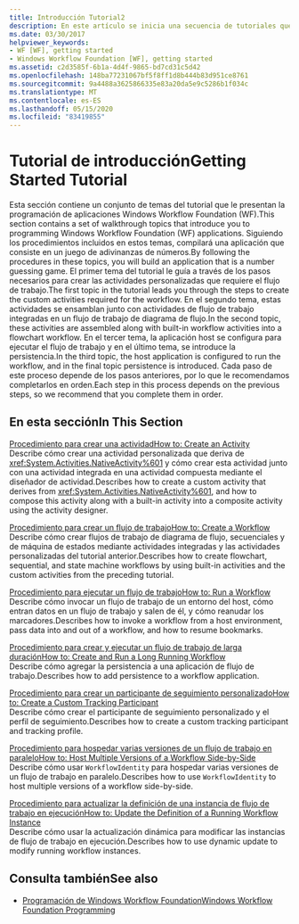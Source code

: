 ```yaml
---
title: Introducción Tutorial2
description: En este artículo se inicia una secuencia de tutoriales que presentan la programación de aplicaciones Windows Workflow Foundation.
ms.date: 03/30/2017
helpviewer_keywords:
- WF [WF], getting started
- Windows Workflow Foundation [WF], getting started
ms.assetid: c2d3585f-6b1a-4d4f-9865-bd7cd31c5d42
ms.openlocfilehash: 148ba77231067bf5f8ff1d8b444b83d951ce8761
ms.sourcegitcommit: 9a4488a3625866335e83a20da5e9c5286b1f034c
ms.translationtype: MT
ms.contentlocale: es-ES
ms.lasthandoff: 05/15/2020
ms.locfileid: "83419855"
---
```

# <a name="getting-started-tutorial"></a><span data-ttu-id="396a4-103">Tutorial de introducción</span><span class="sxs-lookup"><span data-stu-id="396a4-103">Getting Started Tutorial</span></span>
<span data-ttu-id="396a4-104">Esta sección contiene un conjunto de temas del tutorial que le presentan la programación de aplicaciones Windows Workflow Foundation (WF).</span><span class="sxs-lookup"><span data-stu-id="396a4-104">This section contains a set of walkthrough topics that introduce you to programming Windows Workflow Foundation (WF) applications.</span></span> <span data-ttu-id="396a4-105">Siguiendo los procedimientos incluidos en estos temas, compilará una aplicación que consiste en un juego de adivinanzas de números.</span><span class="sxs-lookup"><span data-stu-id="396a4-105">By following the procedures in these topics, you will build an application that is a number guessing game.</span></span> <span data-ttu-id="396a4-106">El primer tema del tutorial le guía a través de los pasos necesarios para crear las actividades personalizadas que requiere el flujo de trabajo.</span><span class="sxs-lookup"><span data-stu-id="396a4-106">The first topic in the tutorial leads you through the steps to create the custom activities required for the workflow.</span></span> <span data-ttu-id="396a4-107">En el segundo tema, estas actividades se ensamblan junto con actividades de flujo de trabajo integradas en un flujo de trabajo de diagrama de flujo.</span><span class="sxs-lookup"><span data-stu-id="396a4-107">In the second topic, these activities are assembled along with built-in workflow activities into a flowchart workflow.</span></span> <span data-ttu-id="396a4-108">En el tercer tema, la aplicación host se configura para ejecutar el flujo de trabajo y en el último tema, se introduce la persistencia.</span><span class="sxs-lookup"><span data-stu-id="396a4-108">In the third topic, the host application is configured to run the workflow, and in the final topic persistence is introduced.</span></span> <span data-ttu-id="396a4-109">Cada paso de este proceso depende de los pasos anteriores, por lo que le recomendamos completarlos en orden.</span><span class="sxs-lookup"><span data-stu-id="396a4-109">Each step in this process depends on the previous steps, so we recommend that you complete them in order.</span></span>  
  
## <a name="in-this-section"></a><span data-ttu-id="396a4-110">En esta sección</span><span class="sxs-lookup"><span data-stu-id="396a4-110">In This Section</span></span>  
 [<span data-ttu-id="396a4-111">Procedimiento para crear una actividad</span><span class="sxs-lookup"><span data-stu-id="396a4-111">How to: Create an Activity</span></span>](how-to-create-an-activity.md)  
 <span data-ttu-id="396a4-112">Describe cómo crear una actividad personalizada que deriva de <xref:System.Activities.NativeActivity%601> y cómo crear esta actividad junto con una actividad integrada en una actividad compuesta mediante el diseñador de actividad.</span><span class="sxs-lookup"><span data-stu-id="396a4-112">Describes how to create a custom activity that derives from <xref:System.Activities.NativeActivity%601>, and how to compose this activity along with a built-in activity into a composite activity using the activity designer.</span></span>  
  
 [<span data-ttu-id="396a4-113">Procedimiento para crear un flujo de trabajo</span><span class="sxs-lookup"><span data-stu-id="396a4-113">How to: Create a Workflow</span></span>](how-to-create-a-workflow.md)  
 <span data-ttu-id="396a4-114">Describe cómo crear flujos de trabajo de diagrama de flujo, secuenciales y de máquina de estados mediante actividades integradas y las actividades personalizadas del tutorial anterior.</span><span class="sxs-lookup"><span data-stu-id="396a4-114">Describes how to create flowchart, sequential, and state machine workflows by using built-in activities and the custom activities from the preceding tutorial.</span></span>  
  
 [<span data-ttu-id="396a4-115">Procedimiento para ejecutar un flujo de trabajo</span><span class="sxs-lookup"><span data-stu-id="396a4-115">How to: Run a Workflow</span></span>](how-to-run-a-workflow.md)  
 <span data-ttu-id="396a4-116">Describe cómo invocar un flujo de trabajo de un entorno del host, cómo entran datos en un flujo de trabajo y salen de él, y cómo reanudar los marcadores.</span><span class="sxs-lookup"><span data-stu-id="396a4-116">Describes how to invoke a workflow from a host environment, pass data into and out of a workflow, and how to resume bookmarks.</span></span>  
  
 [<span data-ttu-id="396a4-117">Procedimiento para crear y ejecutar un flujo de trabajo de larga duración</span><span class="sxs-lookup"><span data-stu-id="396a4-117">How to: Create and Run a Long Running Workflow</span></span>](how-to-create-and-run-a-long-running-workflow.md)  
 <span data-ttu-id="396a4-118">Describe cómo agregar la persistencia a una aplicación de flujo de trabajo.</span><span class="sxs-lookup"><span data-stu-id="396a4-118">Describes how to add persistence to a workflow application.</span></span>  
  
 [<span data-ttu-id="396a4-119">Procedimiento para crear un participante de seguimiento personalizado</span><span class="sxs-lookup"><span data-stu-id="396a4-119">How to: Create a Custom Tracking Participant</span></span>](how-to-create-a-custom-tracking-participant.md)  
 <span data-ttu-id="396a4-120">Describe cómo crear el participante de seguimiento personalizado y el perfil de seguimiento.</span><span class="sxs-lookup"><span data-stu-id="396a4-120">Describes how to create a custom tracking participant and tracking profile.</span></span>  
  
 [<span data-ttu-id="396a4-121">Procedimiento para hospedar varias versiones de un flujo de trabajo en paralelo</span><span class="sxs-lookup"><span data-stu-id="396a4-121">How to: Host Multiple Versions of a Workflow Side-by-Side</span></span>](how-to-host-multiple-versions-of-a-workflow-side-by-side.md)  
 <span data-ttu-id="396a4-122">Describe cómo usar `WorkflowIdentity` para hospedar varias versiones de un flujo de trabajo en paralelo.</span><span class="sxs-lookup"><span data-stu-id="396a4-122">Describes how to use `WorkflowIdentity` to host multiple versions of a workflow side-by-side.</span></span>  
  
 [<span data-ttu-id="396a4-123">Procedimiento para actualizar la definición de una instancia de flujo de trabajo en ejecución</span><span class="sxs-lookup"><span data-stu-id="396a4-123">How to: Update the Definition of a Running Workflow Instance</span></span>](how-to-update-the-definition-of-a-running-workflow-instance.md)  
 <span data-ttu-id="396a4-124">Describe cómo usar la actualización dinámica para modificar las instancias de flujo de trabajo en ejecución.</span><span class="sxs-lookup"><span data-stu-id="396a4-124">Describes how to use dynamic update to modify running workflow instances.</span></span>  
  
## <a name="see-also"></a><span data-ttu-id="396a4-125">Consulta también</span><span class="sxs-lookup"><span data-stu-id="396a4-125">See also</span></span>

- [<span data-ttu-id="396a4-126">Programación de Windows Workflow Foundation</span><span class="sxs-lookup"><span data-stu-id="396a4-126">Windows Workflow Foundation Programming</span></span>](programming.md)
